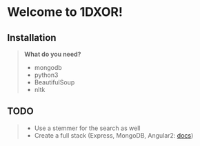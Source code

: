 Welcome to 1DXOR!
===================

Installation
-------------
> **What do you need?**
>
> - mongodb
> - python3
> - BeautifulSoup
> - nltk

TODO
-------------
> - Use a stemmer for the search as well
> - Create a full stack (Express, MongoDB, Angular2: [docs](http://adrianmejia.com/blog/2014/10/01/creating-a-restful-api-tutorial-with-nodejs-and-mongodb/))